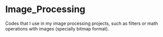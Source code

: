 # Image_Processing
Codes that I use in my image processing projects, such as filters or math operations with images (specially bitmap format).
